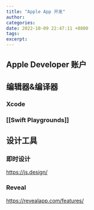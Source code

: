 ```yaml
---
title: "Apple App 开发"
author: 
categories: 
date: 2022-10-09 22:47:11 +0800
tags: 
excerpt: 
---
```


## Apple Developer 账户

## 编辑器&编译器

### Xcode

### [[Swift Playgrounds]]

## 设计工具
### 即时设计

https://js.design/

### Reveal

https://revealapp.com/features/



